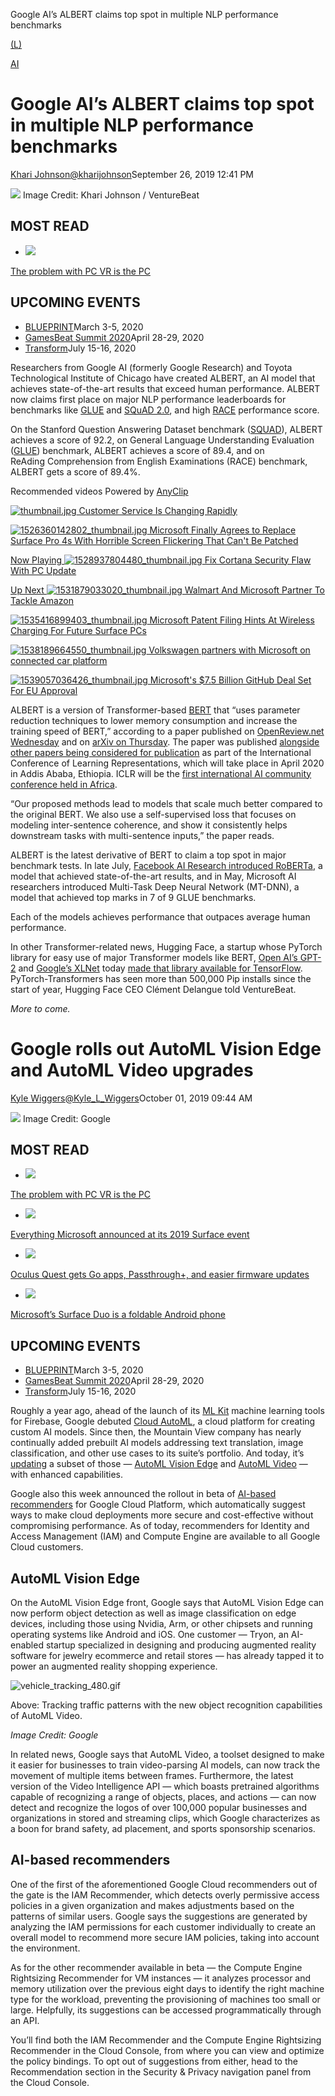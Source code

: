 Google AI’s ALBERT claims top spot in multiple NLP performance benchmarks

[(L)](https://share.flipboard.com/bookmarklet/popout?v=2&title=Google%20AI%27s%20ALBERT%20claims%20top%20spot%20in%20multiple%20NLP%20performance%20benchmarks%20%7C%20VentureBeat&url=https%3A%2F%2Fventurebeat.com%2F2019%2F09%2F26%2Fgoogle-ais-albert-claims-top-spot-in-multiple-nlp-performance-benchmarks%2F&t=1570120296806&utm_campaign=tools&utm_medium=article-share&utm_source=venturebeat.com)

[AI](https://venturebeat.com/category/ai)

# Google AI’s ALBERT claims top spot in multiple NLP performance benchmarks

[Khari Johnson](https://venturebeat.com/author/kjohnson/)[@kharijohnson](https://www.twitter.com/kharijohnson)September 26, 2019 12:41 PM

![](../_resources/bfab7a3d304d631311513822d4eb45bf.png)
Image Credit: Khari Johnson / VentureBeat

## MOST READ

- [![](../_resources/da00697f8aa966d7e372543894c7a4ce.png)](https://venturebeat.com/2019/10/02/the-problem-with-pc-vr-is-the-pc/)

[The problem with PC VR is the PC](https://venturebeat.com/2019/10/02/the-problem-with-pc-vr-is-the-pc/)

## UPCOMING EVENTS

- [BLUEPRINT](https://vbevents.venturebeat.com/events/BlueprintGreenBay)March 3-5, 2020
- [GamesBeat Summit 2020](https://www.gamesbeatsummit.com/)April 28-29, 2020
- [Transform](https://vbtransform.com/)July 15-16, 2020

Researchers from Google AI (formerly Google Research) and Toyota Technological Institute of Chicago have created ALBERT, an AI model that achieves state-of-the-art results that exceed human performance. ALBERT now claims first place on major NLP performance leaderboards for benchmarks like [GLUE](https://gluebenchmark.com/leaderboard/) and [SQuAD 2.0](https://rajpurkar.github.io/SQuAD-explorer/), and high [RACE](http://www.qizhexie.com/data/RACE_leaderboard.html) performance score.

On the Stanford Question Answering Dataset benchmark ([SQUAD](https://rajpurkar.github.io/SQuAD-explorer/)), ALBERT achieves a score of 92.2, on General Language Understanding Evaluation ([GLUE](https://gluebenchmark.com/leaderboard)) benchmark, ALBERT achieves a score of 89.4, and on ReAding Comprehension from English Examinations (RACE) benchmark, ALBERT gets a score of 89.4%.

Recommended videos
Powered by [AnyClip](https://anyclip.com/)

 [        ![thumbnail.jpg](../_resources/56b46e27ad299b66420146fa8cf20deb.jpg)   Customer Service Is Changing Rapidly](https://venturebeat.com/2019/09/26/google-ais-albert-claims-top-spot-in-multiple-nlp-performance-benchmarks/)

 [        ![1526360142802_thumbnail.jpg](../_resources/73c1c3b626dbe3100a5058e4d18e8b88.jpg)   Microsoft Finally Agrees to Replace Surface Pro 4s With Horrible Screen Flickering That Can't Be Patched](https://venturebeat.com/2019/09/26/google-ais-albert-claims-top-spot-in-multiple-nlp-performance-benchmarks/)

 [        Now Playing  ![1528937804480_thumbnail.jpg](../_resources/eab2ae0c1b959fe138406d584fdc8044.jpg)   Fix Cortana Security Flaw With PC Update](https://venturebeat.com/2019/09/26/google-ais-albert-claims-top-spot-in-multiple-nlp-performance-benchmarks/)

 [        Up Next  ![1531879033020_thumbnail.jpg](../_resources/caea1860113454045c389ecf00e208a0.jpg)   Walmart And Microsoft Partner To Tackle Amazon](https://venturebeat.com/2019/09/26/google-ais-albert-claims-top-spot-in-multiple-nlp-performance-benchmarks/)

 [        ![1535416899403_thumbnail.jpg](../_resources/3c7affc6e715015ad778e2eed89631cb.jpg)   Microsoft Patent Filing Hints At Wireless Charging For Future Surface PCs](https://venturebeat.com/2019/09/26/google-ais-albert-claims-top-spot-in-multiple-nlp-performance-benchmarks/)

 [        ![1538189664550_thumbnail.jpg](../_resources/3d23ae143947d5a959683ebdb5c301d7.jpg)   Volkswagen partners with Microsoft on connected car platform](https://venturebeat.com/2019/09/26/google-ais-albert-claims-top-spot-in-multiple-nlp-performance-benchmarks/)

 [        ![1539057036426_thumbnail.jpg](../_resources/ac5abdb616e71dde2690081a118b3121.jpg)   Microsoft's $7.5 Billion GitHub Deal Set For EU Approval](https://venturebeat.com/2019/09/26/google-ais-albert-claims-top-spot-in-multiple-nlp-performance-benchmarks/)

ALBERT is a version of Transformer-based [BERT](https://venturebeat.com/2018/11/02/google-open-sources-bert-a-state-of-the-art-training-technique-for-natural-language-processing/) that “uses parameter reduction techniques to lower memory consumption and increase the training speed of BERT,” according to a paper published on [OpenReview.net Wednesday](https://openreview.net/forum?id=H1eA7AEtvS) and on [arXiv on Thursday](https://arxiv.org/abs/1909.11942). The paper was published [alongside other papers being considered for publication](https://openreview.net/group?id=ICLR.cc/2020/Conference) as part of the International Conference of Learning Representations, which will take place in April 2020 in Addis Ababa, Ethiopia. ICLR will be the [first international AI community conference held in Africa](https://venturebeat.com/2018/11/19/major-ai-conference-is-moving-to-africa-in-2020-due-to-visa-issues/).

“Our proposed methods lead to models that scale much better compared to the original BERT. We also use a self-supervised loss that focuses on modeling inter-sentence coherence, and show it consistently helps downstream tasks with multi-sentence inputs,” the paper reads.

ALBERT is the latest derivative of BERT to claim a top spot in major benchmark tests. In late July, [Facebook AI Research introduced RoBERTa](https://venturebeat.com/2019/07/29/facebook-ais-roberta-improves-googles-bert-pretraining-methods/), a model that achieved state-of-the-art results, and in May, Microsoft AI researchers introduced Multi-Task Deep Neural Network (MT-DNN), a model that achieved top marks in 7 of 9 GLUE benchmarks.

Each of the models achieves performance that outpaces average human performance.

In other Transformer-related news, Hugging Face, a startup whose PyTorch library for easy use of major Transformer models like BERT, [Open AI’s GPT-2](https://venturebeat.com/2019/02/14/openai-let-us-generate-text-with-an-ai-model-that-achieves-state-of-the-art-performance-in-several-nlp-tasks/) and [Google’s XLNet](https://venturebeat.com/2019/06/21/google-brains-xlnet-bests-bert-at-20-nlp-tasks/) today [made that library available for TensorFlow](https://venturebeat.com/2019/09/26/hugging-face-launches-popular-transformers-nlp-library-for-tensorflow/). PyTorch-Transformers has seen more than 500,000 Pip installs since the start of year, Hugging Face CEO Clément Delangue told VentureBeat.

*More to come.*

# Google rolls out AutoML Vision Edge and AutoML Video upgrades

[Kyle Wiggers](https://venturebeat.com/author/kylewiggers/)[@Kyle_L_Wiggers](https://twitter.com/Kyle_L_Wiggers)October 01, 2019 09:44 AM

![](../_resources/67a7e759bcc539f423e9f0c31aa248aa.png)
Image Credit: Google

## MOST READ

- [![](../_resources/da00697f8aa966d7e372543894c7a4ce.png)](https://venturebeat.com/2019/10/02/the-problem-with-pc-vr-is-the-pc/)

[The problem with PC VR is the PC](https://venturebeat.com/2019/10/02/the-problem-with-pc-vr-is-the-pc/)

- [![](../_resources/1d5a87042d151e50df5ef33c3282bdfc.png)](https://venturebeat.com/2019/10/02/everything-microsoft-announced-at-its-2019-surface-event/)

[Everything Microsoft announced at its 2019 Surface event](https://venturebeat.com/2019/10/02/everything-microsoft-announced-at-its-2019-surface-event/)

- [![](../_resources/a0fc2555b07d92cdca4ad6af4d307639.png)](https://venturebeat.com/2019/10/02/oculus-quest-gets-go-apps-passthrough-and-easier-firmware-updates/)

[Oculus Quest gets Go apps, Passthrough+, and easier firmware updates](https://venturebeat.com/2019/10/02/oculus-quest-gets-go-apps-passthrough-and-easier-firmware-updates/)

- [![](../_resources/89fe7c2ee2a1704281c4f5ecd9c36df9.png)](https://venturebeat.com/2019/10/02/microsofts-surface-duo-is-a-foldable-android-phone/)

[Microsoft’s Surface Duo is a foldable Android phone](https://venturebeat.com/2019/10/02/microsofts-surface-duo-is-a-foldable-android-phone/)

## UPCOMING EVENTS

- [BLUEPRINT](https://vbevents.venturebeat.com/events/BlueprintGreenBay)March 3-5, 2020
- [GamesBeat Summit 2020](https://www.gamesbeatsummit.com/)April 28-29, 2020
- [Transform](https://vbtransform.com/)July 15-16, 2020

Roughly a year ago, ahead of the launch of its [ML Kit](https://venturebeat.com/2018/05/08/google-launches-ml-kit-for-android-and-ios-developers/) machine learning tools for Firebase, Google debuted [Cloud AutoML](https://venturebeat.com/2019/04/12/google-cloud-is-using-anthos-and-automl-to-differentiate-itself-from-aws-and-azure/), a cloud platform for creating custom AI models. Since then, the Mountain View company has nearly continually added prebuilt AI models addressing text translation, image classification, and other use cases to its suite’s portfolio. And today, it’s [updating](https://cloud.google.com/blog/products/ai-machine-learning/announcing-updates-to-automl-vision-edge-automl-video-and-video-intelligence-api) a subset of those — [AutoML Vision Edge](https://venturebeat.com/2019/05/07/google-adds-language-translation-object-detection-and-tracking-and-automl-vision-vision-edge-to-ml-kit/) and [AutoML Video](https://venturebeat.com/2019/04/10/google-debuts-automl-video-and-automl-tables-for-structured-data/) — with enhanced capabilities.

Google also this week announced the rollout in beta of [AI-based recommenders](https://cloud.google.com/blog/products/gcp/optimize-your-google-cloud-environment-with-new-ai-based-recommenders) for Google Cloud Platform, which automatically suggest ways to make cloud deployments more secure and cost-effective without compromising performance. As of today, recommenders for Identity and Access Management (IAM) and Compute Engine are available to all Google Cloud customers.

## AutoML Vision Edge

On the AutoML Vision Edge front, Google says that AutoML Vision Edge can now perform object detection as well as image classification on edge devices, including those using Nvidia, Arm, or other chipsets and running operating systems like Android and iOS. One customer — Tryon, an AI-enabled startup specialized in designing and producing augmented reality software for jewelry ecommerce and retail stores — has already tapped it to power an augmented reality shopping experience.

![vehicle_tracking_480.gif](../_resources/9e921fbc04ffb81fab5e25c217366849.gif)

Above: Tracking traffic patterns with the new object recognition capabilities of AutoML Video.

*Image Credit: Google*

In related news, Google says that AutoML Video, a toolset designed to make it easier for businesses to train video-parsing AI models, can now track the movement of multiple items between frames. Furthermore, the latest version of the Video Intelligence API — which boasts pretrained algorithms capable of recognizing a range of objects, places, and actions — can now detect and recognize the logos of over 100,000 popular businesses and organizations in stored and streaming clips, which Google characterizes as a boon for brand safety, ad placement, and sports sponsorship scenarios.

## AI-based recommenders

One of the first of the aforementioned Google Cloud recommenders out of the gate is the IAM Recommender, which detects overly permissive access policies in a given organization and makes adjustments based on the patterns of similar users. Google says the suggestions are generated by analyzing the IAM permissions for each customer individually to create an overall model to recommend more secure IAM policies, taking into account the environment.

As for the other recommender available in beta — the Compute Engine Rightsizing Recommender for VM instances — it analyzes processor and memory utilization over the previous eight days to identify the right machine type for the workload, preventing the provisioning of machines too small or large. Helpfully, its suggestions can be accessed programmatically through an API.

You’ll find both the IAM Recommender and the Compute Engine Rightsizing Recommender in the Cloud Console, from where you can view and optimize the policy bindings. To opt out of suggestions from either, head to the Recommendation section in the Security & Privacy navigation panel from the Cloud Console.